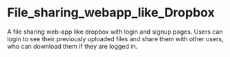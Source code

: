 # File_sharing_webapp_like_Dropbox
A file sharing web-app like dropbox with login and signup pages. Users can login to see their previously uploaded files and share them with other users, who can download them if they are logged in.
